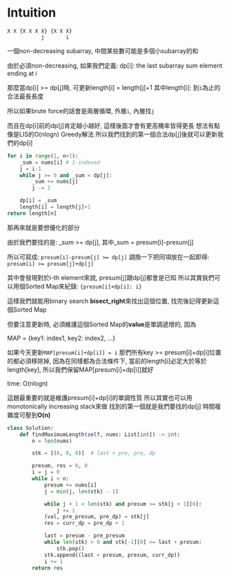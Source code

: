 # Intuition

```
X X {X X X X} {X X X}
           j       i
```

一個non-decreasing subarray, 中間某些數可能是多個小subarray的和

由於必須non-decreasing, 如果我們定義:
dp[i]: the last subarray sum element ending at i

那麼當dp[i] >= dp[j]時, 可更新length[i] = length[j]+1
其中length[i]: 到`i`為止的合法最長長度

所以如果brute force的話會是兩層循環, 外層`i`, 內層找`j`

而且在dp[i]前的dp[j]肯定越小越好, 這樣後面才會有更高機率皆得更長
想法有點像是LIS的O(nlogn) Greedy解法
所以我們找到的第一個合法dp[j]後就可以更新我們的dp[i]
```py
for i in range(1, n+1):
    _sum = nums[i] # 1-indexed
    j = i-1
    while j >= 0 and _sum < dp[j]:
        _sum += nums[j]
        j -= 1

    dp[i] = _sum
    length[i] = length[j]+1
return length[n]
```

那再來就是要想優化的部分

由於我們要找的是: _sum >= dp[j], 其中_sum = presum[i]-presum[j]

所以可寫成: `presum[i]-presum[j] >= dp[j]`
調換一下把同項放在一起即得: `presum[i] >= presum[j]+dp[j]`

其中會發現對於i-th element來說, presum[j]跟dp[j]都會是已知
所以其實我們可以用個Sorted Map來紀錄: `{presum[i]+dp[i]: i}`

這樣我們就能用binary search **bisect_right**來找出這個位置, 找完後記得更新這個Sorted Map

但要注意更新時, 必須維護這個Sorted Map的**value**是單調遞增的, 因為

MAP = {key1: index1, key2: index2, ...}

如果今天更新`MAP[presum[i]+dp[i]] = i`
那們所有key >= presum[i]+dp[i]位置的都必須移除掉, 因為在同樣都為合法條件下, 當前的length[i]必定大於等於length[key], 所以我們保留MAP[presum[i]+dp[i]]就好

time: O(nlogn)

這題最重要的就是維護presum[i]+dp[i]的單調性質
所以其實也可以用monotonically increasing stack來做
找到的第一個就是我們要找的dp[j]
時間複雜度可壓到**O(n)**

```py
class Solution:
    def findMaximumLength(self, nums: List[int]) -> int:
        n = len(nums)

        stk = [(0, 0, 0)]  # last + pre, pre, dp

        presum, res = 0, 0
        i = j = 0
        while i < n:
            presum += nums[i]
            j = min(j, len(stk) - 1)

            while j + 1 < len(stk) and presum >= stk[j + 1][0]:
                j += 1
            (val, pre_presum, pre_dp) = stk[j]
            res = curr_dp = pre_dp + 1

            last = presum - pre_presum
            while len(stk) > 0 and stk[-1][0] >= last + presum:
                stk.pop()
            stk.append((last + presum, presum, curr_dp))
            i += 1
        return res
```